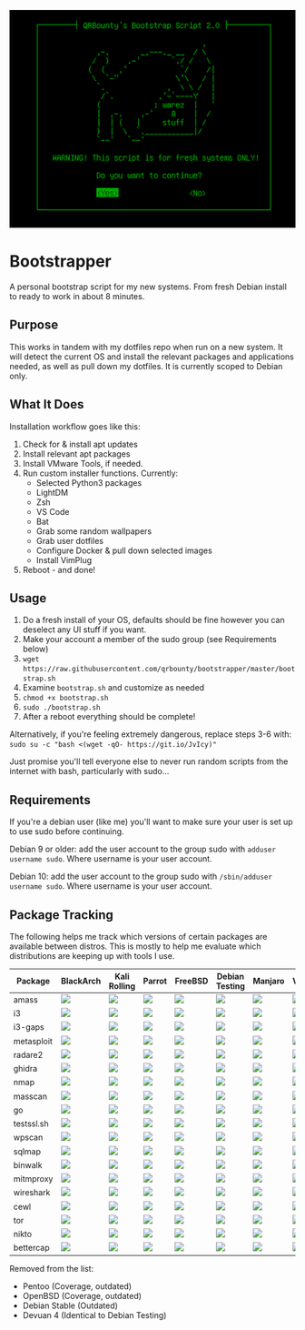 <p align="center">
  <img src="https://raw.githubusercontent.com/qrbounty/bootstrapper/master/warning.png">
</p>

# Bootstrapper
A personal bootstrap script for my new systems. From fresh Debian install to ready to work in about 8 minutes.

## Purpose
This works in tandem with my dotfiles repo when run on a new system. It will detect the current OS and install the relevant packages and applications needed, as well as pull down my dotfiles. It is currently scoped to Debian only.

## What It Does
Installation workflow goes like this:
1. Check for & install apt updates
2. Install relevant apt packages
3. Install VMware Tools, if needed.
4. Run custom installer functions. Currently:
    * Selected Python3 packages
    * LightDM
    * Zsh
    * VS Code
    * Bat
    * Grab some random wallpapers
    * Grab user dotfiles
    * Configure Docker & pull down selected images
    * Install VimPlug
5. Reboot - and done!

## Usage
1. Do a fresh install of your OS, defaults should be fine however you can deselect any UI stuff if you want.
2. Make your account a member of the sudo group (see Requirements below)
3. `wget https://raw.githubusercontent.com/qrbounty/bootstrapper/master/bootstrap.sh`
4. Examine `bootstrap.sh` and customize as needed
5. `chmod +x bootstrap.sh`
6. `sudo ./bootstrap.sh`
7. After a reboot everything should be complete!

Alternatively, if you're feeling extremely dangerous, replace steps 3-6 with: `sudo su -c "bash <(wget -qO- https://git.io/JvIcy)"` 

Just promise you'll tell everyone else to never run random scripts from the internet with bash, particularly with sudo...

## Requirements
If you're a debian user (like me) you'll want to make sure your user is set up to use sudo before continuing.

Debian 9 or older: add the user account to the group sudo with `adduser username sudo`. Where username is your user account.

Debian 10: add the user account to the group sudo with `/sbin/adduser username sudo`. Where username is your user account.

## Package Tracking
The following helps me track which versions of certain packages are available between distros. This is mostly to help me evaluate which distributions are keeping up with tools I use.

| Package | BlackArch | Kali Rolling | Parrot | FreeBSD | Debian Testing | Manjaro | Void | 
| --- |  --- |  --- |  --- |  --- |  --- |  --- |  --- | 
| amass | ![](https://repology.org/badge/version-for-repo/blackarch/amass.svg?header=) | ![](https://repology.org/badge/version-for-repo/kali_rolling/amass.svg?header=) | ![](https://repology.org/badge/version-for-repo/parrot/amass.svg?header=) | ![](https://repology.org/badge/version-for-repo/freebsd/amass.svg?header=) | ![](https://repology.org/badge/version-for-repo/debian_testing/amass.svg?header=) | ![](https://repology.org/badge/version-for-repo/manjaro_stable/amass.svg?header=) | ![](https://repology.org/badge/version-for-repo/void_x86_64/amass.svg?header=) | 
| i3 | ![](https://repology.org/badge/version-for-repo/blackarch/i3.svg?header=) | ![](https://repology.org/badge/version-for-repo/kali_rolling/i3.svg?header=) | ![](https://repology.org/badge/version-for-repo/parrot/i3.svg?header=) | ![](https://repology.org/badge/version-for-repo/freebsd/i3.svg?header=) | ![](https://repology.org/badge/version-for-repo/debian_testing/i3.svg?header=) | ![](https://repology.org/badge/version-for-repo/manjaro_stable/i3.svg?header=) | ![](https://repology.org/badge/version-for-repo/void_x86_64/i3.svg?header=) | 
| i3-gaps | ![](https://repology.org/badge/version-for-repo/blackarch/i3-gaps.svg?header=) | ![](https://repology.org/badge/version-for-repo/kali_rolling/i3-gaps.svg?header=) | ![](https://repology.org/badge/version-for-repo/parrot/i3-gaps.svg?header=) | ![](https://repology.org/badge/version-for-repo/freebsd/i3-gaps.svg?header=) | ![](https://repology.org/badge/version-for-repo/debian_testing/i3-gaps.svg?header=) | ![](https://repology.org/badge/version-for-repo/manjaro_stable/i3-gaps.svg?header=) | ![](https://repology.org/badge/version-for-repo/void_x86_64/i3-gaps.svg?header=) | 
| metasploit | ![](https://repology.org/badge/version-for-repo/blackarch/metasploit.svg?header=) | ![](https://repology.org/badge/version-for-repo/kali_rolling/metasploit.svg?header=) | ![](https://repology.org/badge/version-for-repo/parrot/metasploit.svg?header=) | ![](https://repology.org/badge/version-for-repo/freebsd/metasploit.svg?header=) | ![](https://repology.org/badge/version-for-repo/debian_testing/metasploit.svg?header=) | ![](https://repology.org/badge/version-for-repo/manjaro_stable/metasploit.svg?header=) | ![](https://repology.org/badge/version-for-repo/void_x86_64/metasploit.svg?header=) | 
| radare2 | ![](https://repology.org/badge/version-for-repo/blackarch/radare2.svg?header=) | ![](https://repology.org/badge/version-for-repo/kali_rolling/radare2.svg?header=) | ![](https://repology.org/badge/version-for-repo/parrot/radare2.svg?header=) | ![](https://repology.org/badge/version-for-repo/freebsd/radare2.svg?header=) | ![](https://repology.org/badge/version-for-repo/debian_testing/radare2.svg?header=) | ![](https://repology.org/badge/version-for-repo/manjaro_stable/radare2.svg?header=) | ![](https://repology.org/badge/version-for-repo/void_x86_64/radare2.svg?header=) | 
| ghidra | ![](https://repology.org/badge/version-for-repo/blackarch/ghidra.svg?header=) | ![](https://repology.org/badge/version-for-repo/kali_rolling/ghidra.svg?header=) | ![](https://repology.org/badge/version-for-repo/parrot/ghidra.svg?header=) | ![](https://repology.org/badge/version-for-repo/freebsd/ghidra.svg?header=) | ![](https://repology.org/badge/version-for-repo/debian_testing/ghidra.svg?header=) | ![](https://repology.org/badge/version-for-repo/manjaro_stable/ghidra.svg?header=) | ![](https://repology.org/badge/version-for-repo/void_x86_64/ghidra.svg?header=) | 
| nmap | ![](https://repology.org/badge/version-for-repo/blackarch/nmap.svg?header=) | ![](https://repology.org/badge/version-for-repo/kali_rolling/nmap.svg?header=) | ![](https://repology.org/badge/version-for-repo/parrot/nmap.svg?header=) | ![](https://repology.org/badge/version-for-repo/freebsd/nmap.svg?header=) | ![](https://repology.org/badge/version-for-repo/debian_testing/nmap.svg?header=) | ![](https://repology.org/badge/version-for-repo/manjaro_stable/nmap.svg?header=) | ![](https://repology.org/badge/version-for-repo/void_x86_64/nmap.svg?header=) | 
| masscan | ![](https://repology.org/badge/version-for-repo/blackarch/masscan.svg?header=) | ![](https://repology.org/badge/version-for-repo/kali_rolling/masscan.svg?header=) | ![](https://repology.org/badge/version-for-repo/parrot/masscan.svg?header=) | ![](https://repology.org/badge/version-for-repo/freebsd/masscan.svg?header=) | ![](https://repology.org/badge/version-for-repo/debian_testing/masscan.svg?header=) | ![](https://repology.org/badge/version-for-repo/manjaro_stable/masscan.svg?header=) | ![](https://repology.org/badge/version-for-repo/void_x86_64/masscan.svg?header=) | 
| go | ![](https://repology.org/badge/version-for-repo/blackarch/go.svg?header=) | ![](https://repology.org/badge/version-for-repo/kali_rolling/go.svg?header=) | ![](https://repology.org/badge/version-for-repo/parrot/go.svg?header=) | ![](https://repology.org/badge/version-for-repo/freebsd/go.svg?header=) | ![](https://repology.org/badge/version-for-repo/debian_testing/go.svg?header=) | ![](https://repology.org/badge/version-for-repo/manjaro_stable/go.svg?header=) | ![](https://repology.org/badge/version-for-repo/void_x86_64/go.svg?header=) | 
| testssl.sh | ![](https://repology.org/badge/version-for-repo/blackarch/testssl.sh.svg?header=) | ![](https://repology.org/badge/version-for-repo/kali_rolling/testssl.sh.svg?header=) | ![](https://repology.org/badge/version-for-repo/parrot/testssl.sh.svg?header=) | ![](https://repology.org/badge/version-for-repo/freebsd/testssl.sh.svg?header=) | ![](https://repology.org/badge/version-for-repo/debian_testing/testssl.sh.svg?header=) | ![](https://repology.org/badge/version-for-repo/manjaro_stable/testssl.sh.svg?header=) | ![](https://repology.org/badge/version-for-repo/void_x86_64/testssl.sh.svg?header=) | 
| wpscan | ![](https://repology.org/badge/version-for-repo/blackarch/wpscan.svg?header=) | ![](https://repology.org/badge/version-for-repo/kali_rolling/wpscan.svg?header=) | ![](https://repology.org/badge/version-for-repo/parrot/wpscan.svg?header=) | ![](https://repology.org/badge/version-for-repo/freebsd/wpscan.svg?header=) | ![](https://repology.org/badge/version-for-repo/debian_testing/wpscan.svg?header=) | ![](https://repology.org/badge/version-for-repo/manjaro_stable/wpscan.svg?header=) | ![](https://repology.org/badge/version-for-repo/void_x86_64/wpscan.svg?header=) | 
| sqlmap | ![](https://repology.org/badge/version-for-repo/blackarch/sqlmap.svg?header=) | ![](https://repology.org/badge/version-for-repo/kali_rolling/sqlmap.svg?header=) | ![](https://repology.org/badge/version-for-repo/parrot/sqlmap.svg?header=) | ![](https://repology.org/badge/version-for-repo/freebsd/sqlmap.svg?header=) | ![](https://repology.org/badge/version-for-repo/debian_testing/sqlmap.svg?header=) | ![](https://repology.org/badge/version-for-repo/manjaro_stable/sqlmap.svg?header=) | ![](https://repology.org/badge/version-for-repo/void_x86_64/sqlmap.svg?header=) | 
| binwalk | ![](https://repology.org/badge/version-for-repo/blackarch/binwalk.svg?header=) | ![](https://repology.org/badge/version-for-repo/kali_rolling/binwalk.svg?header=) | ![](https://repology.org/badge/version-for-repo/parrot/binwalk.svg?header=) | ![](https://repology.org/badge/version-for-repo/freebsd/binwalk.svg?header=) | ![](https://repology.org/badge/version-for-repo/debian_testing/binwalk.svg?header=) | ![](https://repology.org/badge/version-for-repo/manjaro_stable/binwalk.svg?header=) | ![](https://repology.org/badge/version-for-repo/void_x86_64/binwalk.svg?header=) | 
| mitmproxy | ![](https://repology.org/badge/version-for-repo/blackarch/mitmproxy.svg?header=) | ![](https://repology.org/badge/version-for-repo/kali_rolling/mitmproxy.svg?header=) | ![](https://repology.org/badge/version-for-repo/parrot/mitmproxy.svg?header=) | ![](https://repology.org/badge/version-for-repo/freebsd/mitmproxy.svg?header=) | ![](https://repology.org/badge/version-for-repo/debian_testing/mitmproxy.svg?header=) | ![](https://repology.org/badge/version-for-repo/manjaro_stable/mitmproxy.svg?header=) | ![](https://repology.org/badge/version-for-repo/void_x86_64/mitmproxy.svg?header=) | 
| wireshark | ![](https://repology.org/badge/version-for-repo/blackarch/wireshark.svg?header=) | ![](https://repology.org/badge/version-for-repo/kali_rolling/wireshark.svg?header=) | ![](https://repology.org/badge/version-for-repo/parrot/wireshark.svg?header=) | ![](https://repology.org/badge/version-for-repo/freebsd/wireshark.svg?header=) | ![](https://repology.org/badge/version-for-repo/debian_testing/wireshark.svg?header=) | ![](https://repology.org/badge/version-for-repo/manjaro_stable/wireshark.svg?header=) | ![](https://repology.org/badge/version-for-repo/void_x86_64/wireshark.svg?header=) | 
| cewl | ![](https://repology.org/badge/version-for-repo/blackarch/cewl.svg?header=) | ![](https://repology.org/badge/version-for-repo/kali_rolling/cewl.svg?header=) | ![](https://repology.org/badge/version-for-repo/parrot/cewl.svg?header=) | ![](https://repology.org/badge/version-for-repo/freebsd/cewl.svg?header=) | ![](https://repology.org/badge/version-for-repo/debian_testing/cewl.svg?header=) | ![](https://repology.org/badge/version-for-repo/manjaro_stable/cewl.svg?header=) | ![](https://repology.org/badge/version-for-repo/void_x86_64/cewl.svg?header=) | 
| tor | ![](https://repology.org/badge/version-for-repo/blackarch/tor.svg?header=) | ![](https://repology.org/badge/version-for-repo/kali_rolling/tor.svg?header=) | ![](https://repology.org/badge/version-for-repo/parrot/tor.svg?header=) | ![](https://repology.org/badge/version-for-repo/freebsd/tor.svg?header=) | ![](https://repology.org/badge/version-for-repo/debian_testing/tor.svg?header=) | ![](https://repology.org/badge/version-for-repo/manjaro_stable/tor.svg?header=) | ![](https://repology.org/badge/version-for-repo/void_x86_64/tor.svg?header=) | 
| nikto | ![](https://repology.org/badge/version-for-repo/blackarch/nikto.svg?header=) | ![](https://repology.org/badge/version-for-repo/kali_rolling/nikto.svg?header=) | ![](https://repology.org/badge/version-for-repo/parrot/nikto.svg?header=) | ![](https://repology.org/badge/version-for-repo/freebsd/nikto.svg?header=) | ![](https://repology.org/badge/version-for-repo/debian_testing/nikto.svg?header=) | ![](https://repology.org/badge/version-for-repo/manjaro_stable/nikto.svg?header=) | ![](https://repology.org/badge/version-for-repo/void_x86_64/nikto.svg?header=) | 
| bettercap | ![](https://repology.org/badge/version-for-repo/blackarch/bettercap.svg?header=) | ![](https://repology.org/badge/version-for-repo/kali_rolling/bettercap.svg?header=) | ![](https://repology.org/badge/version-for-repo/parrot/bettercap.svg?header=) | ![](https://repology.org/badge/version-for-repo/freebsd/bettercap.svg?header=) | ![](https://repology.org/badge/version-for-repo/debian_testing/bettercap.svg?header=) | ![](https://repology.org/badge/version-for-repo/manjaro_stable/bettercap.svg?header=) | ![](https://repology.org/badge/version-for-repo/void_x86_64/bettercap.svg?header=) |

Removed from the list:
- Pentoo (Coverage, outdated)
- OpenBSD (Coverage, outdated)
- Debian Stable (Outdated)
- Devuan 4 (Identical to Debian Testing)
